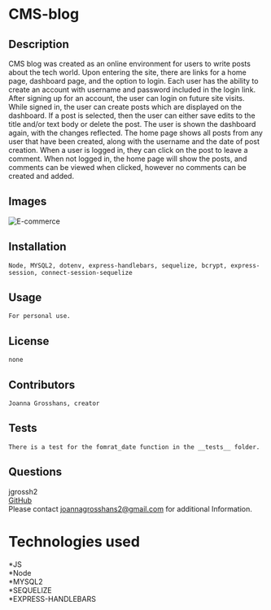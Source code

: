 # CMS-blog

## Description

CMS blog was created as an online environment for users to write posts about the tech world. Upon entering the site, there are links for a home page, dashboard page, and the option to login. Each user has the ability to create an account with username and password included in the login link. After signing up for an account, the user can login on future site visits. While signed in, the user can create posts which are displayed on the dashboard. If a post is selected, then the user can either save edits to the title and/or text body or delete the post. The user is shown the dashboard again, with the changes reflected. The home page shows all posts from any user that have been created, along with the username and the date of post creation. When a user is logged in, they can click on the post to leave a comment. When not logged in, the home page will show the posts, and comments can be viewed when clicked, however no comments can be created and added.

## Images 
![E-commerce](./images/e-commerce.png) <br>

## Installation
    Node, MYSQL2, dotenv, express-handlebars, sequelize, bcrypt, express-session, connect-session-sequelize
## Usage
    For personal use.
## License
    none
## Contributors
    Joanna Grosshans, creator
## Tests
    There is a test for the fomrat_date function in the __tests__ folder.
## Questions
jgrossh2 <br />
[GitHub](https://github.com/jgrossh2/CMS-blog) <br />
Please contact <joannagrosshans2@gmail.com> for additional Information.

# Technologies used
 *JS <br>
 *Node <br>
 *MYSQL2<br>
 *SEQUELIZE<br>
 *EXPRESS-HANDLEBARS

 